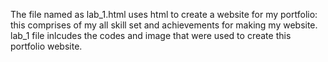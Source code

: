 The file named as lab_1.html uses html to create a website for my portfolio:
this comprises of my all skill set and achievements for making my website.
lab_1 file inlcudes the codes and image that were used to create this portfolio website.
